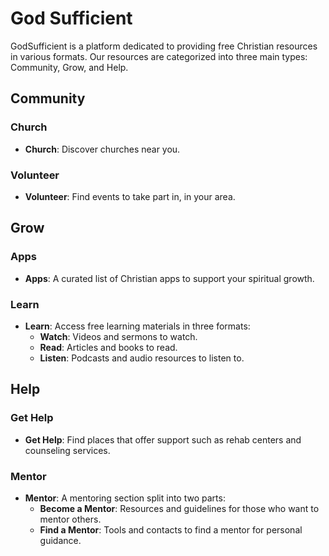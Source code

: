 
# God Sufficient

GodSufficient is a platform dedicated to providing free Christian resources in various formats. Our resources are categorized into three main types: Community, Grow, and Help.

## Community

### Church
- **Church**: Discover churches near you.

### Volunteer
- **Volunteer**: Find events to take part in, in your area.

## Grow

### Apps
- **Apps**: A curated list of Christian apps to support your spiritual growth.

### Learn
- **Learn**: Access free learning materials in three formats:
  - **Watch**: Videos and sermons to watch.
  - **Read**: Articles and books to read.
  - **Listen**: Podcasts and audio resources to listen to.

## Help

### Get Help
- **Get Help**: Find places that offer support such as rehab centers and counseling services.

### Mentor
- **Mentor**: A mentoring section split into two parts:
  - **Become a Mentor**: Resources and guidelines for those who want to mentor others.
  - **Find a Mentor**: Tools and contacts to find a mentor for personal guidance.
